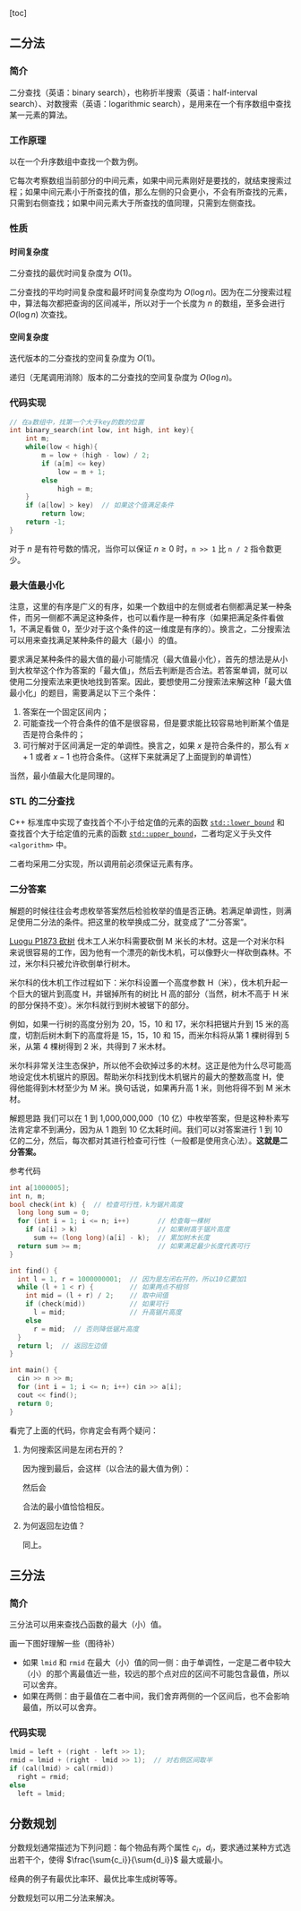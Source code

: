 [toc]

## 二分法

### 简介

二分查找（英语：binary search），也称折半搜索（英语：half-interval search）、对数搜索（英语：logarithmic search），是用来在一个有序数组中查找某一元素的算法。

### 工作原理

以在一个升序数组中查找一个数为例。

它每次考察数组当前部分的中间元素，如果中间元素刚好是要找的，就结束搜索过程；如果中间元素小于所查找的值，那么左侧的只会更小，不会有所查找的元素，只需到右侧查找；如果中间元素大于所查找的值同理，只需到左侧查找。

### 性质

#### 时间复杂度

二分查找的最优时间复杂度为 $O(1)$。

二分查找的平均时间复杂度和最坏时间复杂度均为 $O(\log n)$。因为在二分搜索过程中，算法每次都把查询的区间减半，所以对于一个长度为 $n$ 的数组，至多会进行 $O(\log n)$ 次查找。

#### 空间复杂度

迭代版本的二分查找的空间复杂度为 $O(1)$。

递归（无尾调用消除）版本的二分查找的空间复杂度为 $O(\log n)$。

### 代码实现

```cpp
// 在a数组中，找第一个大于key的数的位置
int binary_search(int low, int high, int key){
    int m;
    while(low < high){
        m = low + (high - low) / 2;
        if (a[m] <= key)
            low = m + 1;
        else
            high = m;
    }
    if (a[low] > key)  // 如果这个值满足条件
        return low;
    return -1;
}
```


对于 $n$ 是有符号数的情况，当你可以保证 $n\ge 0$ 时，`n >> 1` 比 `n / 2` 指令数更少。

### 最大值最小化

注意，这里的有序是广义的有序，如果一个数组中的左侧或者右侧都满足某一种条件，而另一侧都不满足这种条件，也可以看作是一种有序（如果把满足条件看做 $1$，不满足看做 $0$，至少对于这个条件的这一维度是有序的）。换言之，二分搜索法可以用来查找满足某种条件的最大（最小）的值。

要求满足某种条件的最大值的最小可能情况（最大值最小化），首先的想法是从小到大枚举这个作为答案的「最大值」，然后去判断是否合法。若答案单调，就可以使用二分搜索法来更快地找到答案。因此，要想使用二分搜索法来解这种「最大值最小化」的题目，需要满足以下三个条件：

1. 答案在一个固定区间内；
2. 可能查找一个符合条件的值不是很容易，但是要求能比较容易地判断某个值是否是符合条件的；
3. 可行解对于区间满足一定的单调性。换言之，如果 $x$ 是符合条件的，那么有 $x + 1$ 或者 $x - 1$ 也符合条件。（这样下来就满足了上面提到的单调性）

当然，最小值最大化是同理的。

### STL 的二分查找

C++ 标准库中实现了查找首个不小于给定值的元素的函数 [`std::lower_bound`](https://zh.cppreference.com/w/cpp/algorithm/lower_bound) 和查找首个大于给定值的元素的函数 [`std::upper_bound`](https://zh.cppreference.com/w/cpp/algorithm/upper_bound)，二者均定义于头文件 `<algorithm>` 中。

二者均采用二分实现，所以调用前必须保证元素有序。

### 二分答案

解题的时候往往会考虑枚举答案然后检验枚举的值是否正确。若满足单调性，则满足使用二分法的条件。把这里的枚举换成二分，就变成了“二分答案”。

[Luogu P1873 砍树](https://www.luogu.com.cn/problem/P1873)
伐木工人米尔科需要砍倒 M 米长的木材。这是一个对米尔科来说很容易的工作，因为他有一个漂亮的新伐木机，可以像野火一样砍倒森林。不过，米尔科只被允许砍倒单行树木。

米尔科的伐木机工作过程如下：米尔科设置一个高度参数 H（米），伐木机升起一个巨大的锯片到高度 H，并锯掉所有的树比 H 高的部分（当然，树木不高于 H 米的部分保持不变）。米尔科就行到树木被锯下的部分。

例如，如果一行树的高度分别为 20，15，10 和 17，米尔科把锯片升到 15 米的高度，切割后树木剩下的高度将是 15，15，10 和 15，而米尔科将从第 1 棵树得到 5 米，从第 4 棵树得到 2 米，共得到 7 米木材。

米尔科非常关注生态保护，所以他不会砍掉过多的木材。这正是他为什么尽可能高地设定伐木机锯片的原因。帮助米尔科找到伐木机锯片的最大的整数高度 H，使得他能得到木材至少为 M 米。换句话说，如果再升高 1 米，则他将得不到 M 米木材。

解题思路
我们可以在 1 到 1,000,000,000（10 亿）中枚举答案，但是这种朴素写法肯定拿不到满分，因为从 1 跑到 10 亿太耗时间。我们可以对答案进行 1 到 10 亿的二分，然后，每次都对其进行检查可行性（一般都是使用贪心法）。**这就是二分答案。**

参考代码
```cpp
int a[1000005];
int n, m;
bool check(int k) {  // 检查可行性，k为锯片高度
  long long sum = 0;
  for (int i = 1; i <= n; i++)       // 检查每一棵树
    if (a[i] > k)                    // 如果树高于锯片高度
      sum += (long long)(a[i] - k);  // 累加树木长度
  return sum >= m;                   // 如果满足最少长度代表可行
}

int find() {
  int l = 1, r = 1000000001;  // 因为是左闭右开的，所以10亿要加1
  while (l + 1 < r) {         // 如果两点不相邻
    int mid = (l + r) / 2;    // 取中间值
    if (check(mid))           // 如果可行
      l = mid;                // 升高锯片高度
    else
      r = mid;  // 否则降低锯片高度
  }
  return l;  // 返回左边值
}

int main() {
  cin >> n >> m;
  for (int i = 1; i <= n; i++) cin >> a[i];
  cout << find();
  return 0;
}
```

看完了上面的代码，你肯定会有两个疑问：

1.  为何搜索区间是左闭右开的？

    因为搜到最后，会这样（以合法的最大值为例）：

    <!-- ![binary-final-1](E:\ACM\实习工作\2算法基础\images\binary-final-1.png) -->

    然后会

    <!-- ![binary-final-2](E:\ACM\实习工作\2算法基础\images\binary-final-2.png) -->

    合法的最小值恰恰相反。

2.  为何返回左边值？

    同上。

## 三分法

### 简介

三分法可以用来查找凸函数的最大（小）值。

画一下图好理解一些（图待补）

- 如果 `lmid` 和 `rmid` 在最大（小）值的同一侧：由于单调性，一定是二者中较大（小）的那个离最值近一些，较远的那个点对应的区间不可能包含最值，所以可以舍弃。
- 如果在两侧：由于最值在二者中间，我们舍弃两侧的一个区间后，也不会影响最值，所以可以舍弃。

### 代码实现

```cpp
lmid = left + (right - left >> 1);
rmid = lmid + (right - lmid >> 1);  // 对右侧区间取半
if (cal(lmid) > cal(rmid))
  right = rmid;
else
  left = lmid;
```

## 分数规划

分数规划通常描述为下列问题：每个物品有两个属性 $c_i$，$d_i$，要求通过某种方式选出若干个，使得 $\frac{\sum{c_i}}{\sum{d_i}}$ 最大或最小。

经典的例子有最优比率环、最优比率生成树等等。

分数规划可以用二分法来解决。

